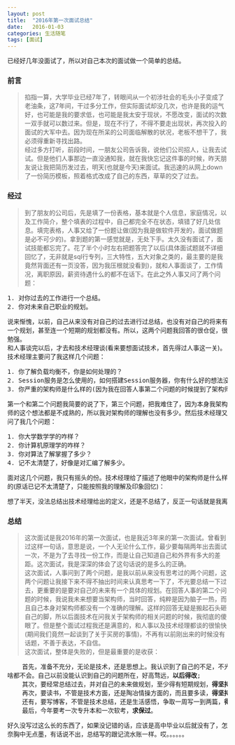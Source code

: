 ```yaml
---
layout: post
title:  "2016年第一次面试总结"
date:   2016-01-03
categories: 生活随笔
tags: [面试]
---
```


已经好几年没面试了，所以对自己本次的面试做一个简单的总结。


### 前言
>    掐指一算，大学毕业已经7年了，转眼间从一个初涉社会的毛头小子变成了老油条，这7年间，干过多分工作，但实际面试却没几次，也许是我的运气好，也可能是我的要求低，也可能是我太安于现状，不愿改变，面试的次数一双手就可以数过来。但是，现在不行了，不得不要走出现状，再次投入的面试的大军中去。因为现在所呆的公司面临解散的状况，老板不想干了，我必须得重新寻找出路。<br />
经过多方打听，前段时间，一朋友公司告诉我，说他们公司招人，让我去试试。但是他们人事那边一直没通知我，就在我快忘记这件事的时候，昨天朋友说让我把简历发过去，明天(也就是今天)来面试。我迅速的从网上down了一份简历模板，照着格式改成了自己的东西，草草的交了过去。

### 经过
>    到了朋友的公司后，先是填了一份表格，基本就是个人信息，家庭情况，以及工作简介，整个填表的过程中，自己都完全不在状态，填错了好几处信息。填完表格，人事又给了一份题让做(因为我是做软件开发的，面试做题是必不可少的)。拿到题的第一感觉就是，无处下手。太久没有面试了，面试技能都忘完了。花了半个小时左右把题答完了以后(具体面试题就不详细回忆了，无非就是sql行专列，三大特性，五大对象之类的，最主要的是我竟然背面还有一页没答，因为我压根就没看到)，就和人事面谈了，工作情况，离职原因，薪资待遇什么的都不在话下。在此之外人事又问了两个问题：<br />
<pre>1. 对你过去的工作进行一个总结。
2. 你对未来自己职业的规划。</pre>
说来惭愧，以前，自己从来没有对自己的过去进行过总结，也没有对自己的将来有一个规划，甚至连一个短期的规划都没有。所以，这两个问题我回答的很仓促，很勉强。<br/>
和人事谈完以后，才去和技术经理谈(看来要想面试技术，首先得过人事这一关)。技术经理主要问了我这样几个问题：
<pre>1. 你了解负载均衡不，你是如何处理的？
2. Session服务是怎么使用的，如何搭建Session服务器，你有什么好的想法没？
3. 你严重的架构师是什么样的(因为我在回答人事第二个问题的时候提到了架构师一词)？</pre>
第一个和第二个问题我简要的说了下，第三个问题，把我难住了，因为本身我架构师的这个想法都是不成熟的，所以我对架构师的理解也没有多少。然后技术经理又问了我几个问题：
<pre>1. 你大学数学学的咋样？
2. 你计算机原理学的咋样？
3. 你对算法了解掌握了多少？
4. 记不太清楚了，好像是对汇编了解多少。</pre>
面对这几个问题，我只有摇头的份。技术经理给了描述了他眼中的架构师是什么样的(原话已记不太清楚了，只能按照我的理解及印象回忆)：
<pre>想了半天，没法总结出技术经理给出的定义，还是不总结了，反正一句话就是我离架构师差的太远，不是一点点。</pre>




### 总结
> 这次面试是我2016年的第一次面试，也是我近3年来的第一次面试。曾看到过这样一句话，意思是说，一个人无论什么工作，最少要每隔两年出去面试一次，不是为了去寻找一份工作，而是让自己知道自己和外界有多大的差距。这次面试，我是深深的体会了这句话说的是多么的正确。<br />
这次面试，人事问到了两个问题，是我以前从来没有思考过的两个问题，这两个问题让我接下来不得不抽出时间来认真思考一下了，不光要总结一下过去，更重要的是要对自己的未来有一个具体的规划。在回答人事的第二个问题的时候，我说我未来想要当架构师，当时回答，纯粹是因为脑子一热，而且自己本身对架构师都没有一个准确的理解。这样的回答无疑是搬起石头砸自己的脚，所以后面技术在问我关于架构师的相关问题的时候，我彻底的傻眼了。但是整个面试过程我还是满意的，和人事以及技术经理都谈的很愉快(期间我们竟然一起谈到了关于买房的事情)，不再有以前刚出来的时候没有话题，不善于表达，不自信。
<br />这次面试，整体是失败的，但是最重要的是收获：
<pre>	 首先，准备不充分，无论是技术，还是思想上。我认识到了自己的不足，不光是技术上的，还有思想上的。技术不扎实，能力不行，各种知识只是一知半解，深究下去<br />啥都不会。自己以前没能认识到自己的问题所在，好高骛远，<b>以后得改</b>;
	其次，要经常总结过去，并对自己的未来做规划，至少得有短期规划，<b>得坚持</b>；
	再次，要读书，不管是技术方面，还是陶冶情操方面的，而且要多读，<b>得坚持</b>;
	还有，要写博客，不管是技术总结，还是生活感悟，争取一周写一到两篇，<b>得坚持</b>；
	最后，今年要考一次专升本和一次软考，<b>求保过</b>。</pre>
好久没写过这么长的东西了，如果没记错的话，应该是高中毕业以后就没有了，怎奈胸中无点墨，有话说不出，总结写的跟记流水账一样。哎。。。。。。
